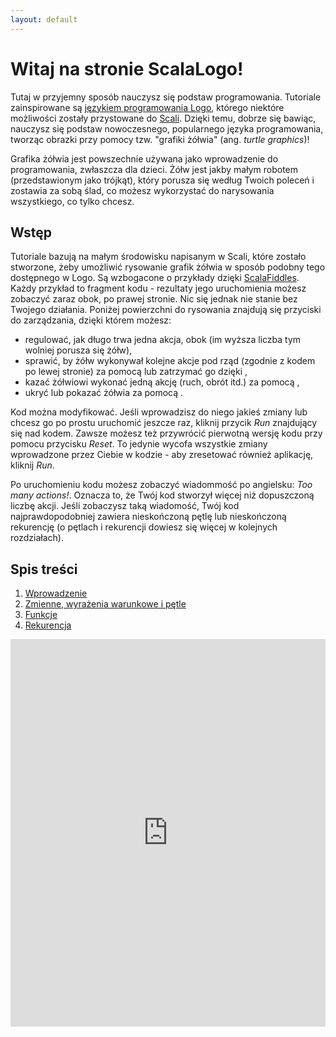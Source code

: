 ```yaml
---
layout: default
---
```


# Witaj na stronie ScalaLogo!

Tutaj w przyjemny sposób nauczysz się podstaw programowania. Tutoriale zainspirowane są [językiem programowania Logo](https://pl.wikipedia.org/wiki/Logo_(j%C4%99zyk_programowania)), którego niektóre możliwości zostały przystowane do [Scali](https://www.scala-lang.org/). Dzięki temu, dobrze się bawiąc, nauczysz się podstaw nowoczesnego, popularnego języka programowania, tworząc obrazki przy pomocy tzw. "grafiki żółwia" (ang. _turtle graphics_)!

Grafika żółwia jest powszechnie używana jako wprowadzenie do programowania, zwłaszcza dla dzieci. Żółw jest jakby małym robotem (przedstawionym jako trójkąt), który porusza się według Twoich poleceń i zostawia za sobą ślad, co możesz wykorzystać do narysowania wszystkiego, co tylko chcesz.

## Wstęp

Tutoriale bazują na małym środowisku napisanym w Scali, które zostało stworzone, żeby umożliwić rysowanie grafik żółwia w sposób podobny tego dostępnego w Logo. Są wzbogacone o przykłady dzięki [ScalaFiddles](https://scalafiddle.io/). Każdy przykład to fragment kodu - rezultaty jego uruchomienia możesz zobaczyć zaraz obok, po prawej stronie. Nic się jednak nie stanie bez Twojego działania. Poniżej powierzchni do rysowania znajdują się przyciski do zarządzania, dzięki którem możesz:

* regulować, jak długo trwa jedna akcja, obok <i class="fa fa-clock-o"></i> (im wyższa liczba tym wolniej porusza się żółw),
* sprawić, by żółw wykonywał kolejne akcje pod rząd (zgodnie z kodem po lewej stronie) za pomocą <i class="fa fa-play"></i> lub zatrzymać go dzięki <i class="fa fa-pause"></i>,
* kazać żółwiowi wykonać jedną akcję (ruch, obrót itd.) za pomocą <i class="fa fa-step-forward"></i>,
* ukryć lub pokazać żółwia za pomocą <i class="fa fa-low-vision"></i>.

Kod można modyfikować. Jeśli wprowadzisz do niego jakieś zmiany lub chcesz go po prostu uruchomić jeszcze raz, kliknij przycik _Run_ znajdujący się nad kodem. Zawsze możesz też przywrócić pierwotną wersję kodu przy pomocu przycisku _Reset_. To jedynie wycofa wszystkie zmiany wprowadzone przez Ciebie w kodzie - aby zresetować również aplikację, kliknij _Run_.

Po uruchomieniu kodu możesz zobaczyć wiadommość po angielsku: _Too many actions!_. Oznacza to, że Twój kod stworzył więcej niż dopuszczoną liczbę akcji. Jeśli zobaczysz taką wiadomość, Twój kod najprawdopodobniej zawiera nieskończoną pętlę lub nieskończoną rekurencję (o pętlach i rekurencji dowiesz się więcej w kolejnych rozdziałach).

## Spis treści

1. [Wprowadzenie](/pl/1_introduction)
2. [Zmienne, wyrażenia warunkowe i pętle](/pl/2_language_basics)
3. [Funkcje](/pl/3_functions)
4. [Rekurencja](/pl/4_recursion)

<iframe height="620" frameborder="0" style="width: 100%; overflow: hidden;" src="https://embed.scalafiddle.io/embed?sfid=okXrWZp/22"></iframe>